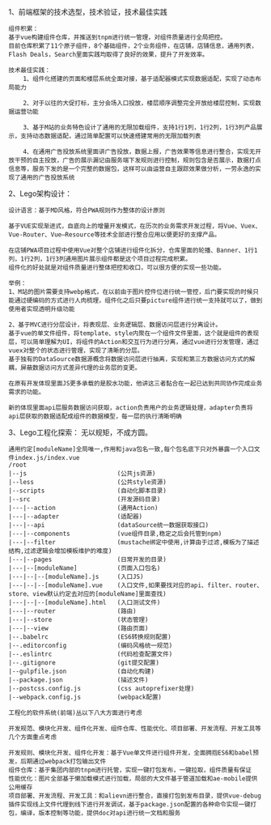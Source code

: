1、前端框架的技术选型，技术验证，技术最佳实践

    组件积累：
    基于vue构建组件仓库，并推送到tnpm进行统一管理，对组件质量进行全局把控。
    目前仓库积累了11个原子组件，8个基础组件，2个业务组件，在店铺，店铺信息，通用列表，Flash Deals，Search里面实践均取得了良好的效果，提升了开发效率。
    
    技术最佳实践：
        1、组件化搭建的页面和楼层系统全面对接，基于适配器模式实现数据适配，实现了动态布局能力
        
        2、对于以往的大促打标，主分会场入口投放，楼层顺序调整完全开放给楼层控制，实现数据运营功能
        
        3、基于M站的业务特色设计了通用的无限加载组件，支持1行1列，1行2列，1行3列产品展示，支持动态数据适配，通过简单配置可以快速搭建常用的无限加载列表
        
        4、在通用广告投放系统里面讲广告投放，数据上报，广告效果等信息进行整合，实现无开放干预的自主投放，广告的展示漏记由服务端下发规则进行控制，规则包含是否展示，数据打点信息等，服务下发的是一个完整的数据包，这样可以由运营自主跟踪效果做分析，一劳永逸的实现了通用的广告投放系统

2、Lego架构设计：

    设计语言：基于MD风格，符合PWA规则作为整体的设计原则
    
    基于VUE实现渐进式，自底向上的增量开发模式，在历次的业务需求开发过程，将Vue、Vuex、Vue-Router、Vue—Resource等技术全部进行整合应用以便更好的支撑产品。
    
    在店铺PWA项目过程中使用Vue对整个店铺进行组件化拆分，仓库里面的轮播、Banner、1行1列，1行2列，1行3列通用图片展示组件都是这个项目过程完成积累。
    组件化的好处就是对组件质量进行整体把控和收口，可以很方便的实现一些功能。
    
    举例：
    1、M站的图片需要支持webp格式，在以前由于图片控件位进行统一管控，后门要实现的时候只能通过硬编码的方式进行人肉梳理，组件化之后只要picture组件进行统一支持就可以了，做到使用者实现透明升级功能
    
    2、基于MVC进行分层设计，将表现层、业务逻辑层、数据访问层进行分离设计。
    基于vue的单文件组件，将template、style内聚在一个组件文件里面，这个就是组件的表现层，可以简单理解为UI，将组件的Action和交互行为进行分离，通过vue进行分发管理，通过vuex对整个的状态进行管理，实现了清晰的分层。
    基于独有的DataSource数据源概念将数据访问层进行抽离，实现和第三方数据访问方式的解耦，屏蔽数据访问方式差异代理的业务层的变更。
    
    在原有开发体现里面JS更多承载的是胶水功能，他讲这三者黏合在一起已达到共同协作完成业务需求的功能。
    
    新的体现里面api层服务数据访问获取，action负责用户的业务逻辑处理，adapter负责将api层获取的数据适配成组件的数据模型，每一层的执行清晰明确

3、Lego工程化探索：
    无以规矩，不成方圆。

    通用约定[moduleName]全局唯一,作用和java包名一致,每个包名底下只对外暴露一个入口文件index.js/index.vue
    /root
    |--js                         (公共js资源)
    |--less                       (公共style资源)
    |--scripts                    (自动化脚本目录)
    |--src                        (开发源码目录)
    |---|--action                 (通用Action)
    |---|--adapter                (适配器)
    |---|--api                    (dataSource统一数据获取接口)
    |---|--components             (vue组件目录,稳定之后会托管到npm)
    |---|--filter                 (mustache绑定中使用,计算由于过滤,模板为了描述结构,过滤逻辑会增加模板维护的难度)
    |---|--pages                  (日常开发的目录)
    |---|--[moduleName]           (页面入口包名)
    |---|--|--[moduleName].js     (入口JS)
    |---|--|--[moduleName].vue    (入口文件,如果要找对应的api、filter、router、store、view默认约定去对应的[moduleName]里面查找)
    |---|--|--[moduleName].html   (入口测试文件)
    |---|--router                 (路由)
    |---|--store                  (状态管理)
    |---|--view                   (路由页面)
    |--.babelrc                   (ES6转换规则配置)
    |--.editorconfig              (编码风格统一规范)
    |--.eslintrc                  (代码检查配置文件)
    |--.gitignore                 (git提交配置)
    |--gulpfile.json              (自动化构建)
    |--package.json               (描述文件)
    |--postcss.config.js          (css autoprefixer处理)
    |--webpack.config.js          (webpack配置)

    工程化的软件系统(前端)丛以下八大方面进行考虑
    
    开发规范、模块化开发、组件化开发、组件仓库、性能优化、项目部署、开发流程、开发工具等几个方面重点考虑
    
    开发规则、模块化开发、组件化开发：基于Vue单文件进行组件开发，全面拥抱ES6和babel预发，后期通过webpack打包输出文件
    组件仓库：基于集团内部的tnpm进行托管，实现一键打包发布，一键拉取，组件质量有保证
    性能优化：图片全部基于懒加载模式进行加载，局部的大文件基于管道加载和ae-mobile提供公用缓存
    项目部署、开发流程、开发工具：和alievn进行整合，直接打包到发布目录，提供vue-debug插件实现线上文件代理到线下进行开发调试，基于package.json配置的各种命令实现一键打包，编译，版本控制等功能，提供doc对api进行统一文档和服务